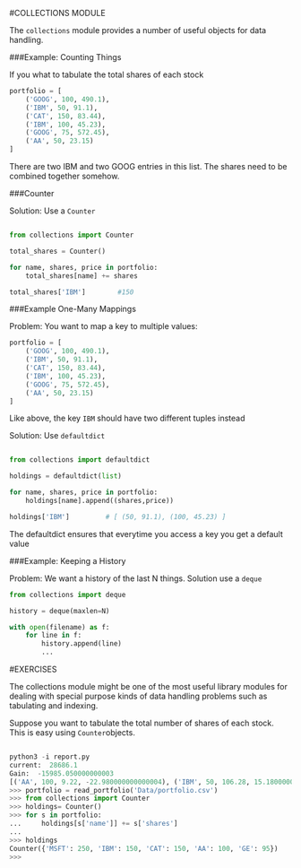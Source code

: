 #COLLECTIONS MODULE

The ```collections``` module provides a number of useful objects for data handling.

###Example: Counting Things

If you what to tabulate the total shares of each stock

```python
portfolio = [
    ('GOOG', 100, 490.1),
    ('IBM', 50, 91.1),
    ('CAT', 150, 83.44),
    ('IBM', 100, 45.23),
    ('GOOG', 75, 572.45),
    ('AA', 50, 23.15)
]
```

There are two IBM and two GOOG entries in this list. The shares need to be combined together somehow.

###Counter

Solution: Use a ```Counter```

```python

from collections import Counter

total_shares = Counter()

for name, shares, price in portfolio:
	total_shares[name] += shares

total_shares['IBM']        #150

```

###Example One-Many Mappings

Problem: You want to map a key to multiple values:

```python
portfolio = [
    ('GOOG', 100, 490.1),
    ('IBM', 50, 91.1),
    ('CAT', 150, 83.44),
    ('IBM', 100, 45.23),
    ('GOOG', 75, 572.45),
    ('AA', 50, 23.15)
]
```

Like above, the key ```IBM``` should have two different tuples instead

Solution: Use ```defaultdict```

```python

from collections import defaultdict

holdings = defaultdict(list)

for name, shares, price in portfolio:
	holdings[name].append((shares,price))

holdings['IBM']			# [ (50, 91.1), (100, 45.23) ]
```
The defaultdict ensures that everytime you access a key you get a default value


###Example: Keeping a History

Problem: We want a history of the last N things. Solution use a ```deque```

```python
from collections import deque

history = deque(maxlen=N)

with open(filename) as f:
	for line in f:
		history.append(line)
		...
```
#EXERCISES

The collections module might be one of the most useful library modules for dealing with special purpose kinds of data handling problems such as tabulating and indexing.


Suppose you want to tabulate the total number of shares of each stock. This is easy using ```Counter```objects.

```python

python3 -i report.py
current:  28686.1
Gain:  -15985.050000000003
[('AA', 100, 9.22, -22.980000000000004), ('IBM', 50, 106.28, 15.180000000000007), ('CAT', 150, 35.46, -47.98), ('MSFT', 200, 20.89, -30.339999999999996), ('GE', 95, 13.48, -26.889999999999997), ('MSFT', 50, 20.89, -44.209999999999994), ('IBM', 100, 106.28, 35.84)]
>>> portfolio = read_portfolio('Data/portfolio.csv')
>>> from collections import Counter
>>> holdings= Counter()
>>> for s in portfolio:
...     holdings[s['name']] += s['shares']
...
>>> holdings
Counter({'MSFT': 250, 'IBM': 150, 'CAT': 150, 'AA': 100, 'GE': 95})
>>>
```

